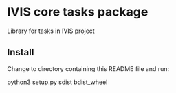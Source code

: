 # IVIS core tasks package 

Library for tasks in IVIS project

## Install
Change to directory containing this README file and run:

python3 setup.py sdist bdist_wheel